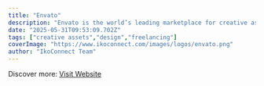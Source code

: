 ```yaml
---
title: "Envato"
description: "Envato is the world’s leading marketplace for creative assets and creative people."
date: "2025-05-31T09:53:09.702Z"
tags: ["creative assets","design","freelancing"]
coverImage: "https://www.ikoconnect.com/images/logos/envato.png"
author: "IkoConnect Team"
---
```


Discover more: [Visit Website](https://envato.com/)
